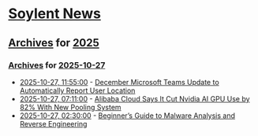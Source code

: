 # [Soylent News](../../../README.md)

## [Archives](../../index.md) for [2025](../index.md)

### [Archives](../../index.md) for [2025-10-27](index.md)

* [2025-10-27, 11:55:00](https://soylentnews.org/article.pl?sid=25/10/26/0837220&from=rss) - [December Microsoft Teams Update to Automatically Report User Location](https://soylentnews.org/article.pl?sid=25/10/26/0837220&from=rss)
* [2025-10-27, 07:11:00](https://soylentnews.org/article.pl?sid=25/10/26/0117201&from=rss) - [Alibaba Cloud Says It Cut Nvidia AI GPU Use by 82% With New Pooling System](https://soylentnews.org/article.pl?sid=25/10/26/0117201&from=rss)
* [2025-10-27, 02:30:00](https://soylentnews.org/article.pl?sid=25/10/26/010215&from=rss) - [Beginner’s Guide to Malware Analysis and Reverse Engineering](https://soylentnews.org/article.pl?sid=25/10/26/010215&from=rss)
